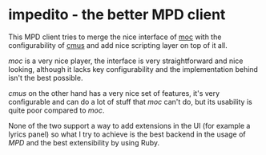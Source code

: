 impedito - the better MPD client
================================
This MPD client tries to merge the nice interface of [moc](http://moc.daper.net/) with
the configurability of [cmus](http://cmus.sourceforge.net/) and add nice scripting layer
on top of it all.

*moc* is a very nice player, the interface is very straightforward and nice looking, although
it lacks key configurability and the implementation behind isn't the best possible.

*cmus* on the other hand has a very nice set of features, it's very configurable and can do
a lot of stuff that *moc* can't do, but its usability is quite poor compared to *moc*.

None of the two support a way to add extensions in the UI (for example a lyrics panel) so what
I try to achieve is the best backend in the usage of *MPD* and the best extensibility by using
Ruby.
